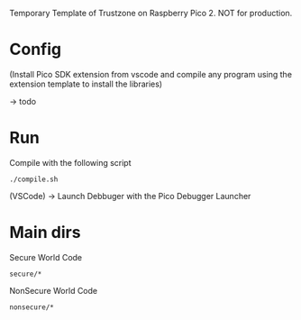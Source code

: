 Temporary Template of Trustzone on Raspberry Pico 2. NOT for production.

# Config 

(Install Pico SDK extension from vscode and compile any program using  the extension template to install the libraries) 

-> todo

# Run 


Compile with the following script

```
./compile.sh
```

(VSCode) -> Launch Debbuger with the Pico Debugger Launcher 


# Main dirs

Secure World Code

```
secure/*

```

NonSecure World Code

```
nonsecure/*

```
